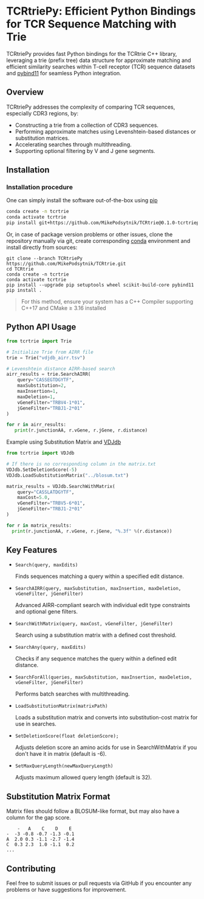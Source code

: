 # TCRtriePy: Efficient Python Bindings for TCR Sequence Matching with Trie

TCRtriePy provides fast Python bindings for the TCRtrie C++ library, leveraging a trie (prefix tree) data structure for approximate matching and efficient similarity searches within T-cell receptor (TCR) sequence datasets and [pybind11](https://github.com/pybind/pybind11) for seamless Python integration.
## Overview

TCRtriePy addresses the complexity of comparing TCR sequences, especially CDR3 regions, by:

* Constructing a trie from a collection of CDR3 sequences.
* Performing approximate matches using Levenshtein-based distances or substitution matrices.
* Accelerating searches through multithreading.
* Supporting optional filtering by V and J gene segments.

## Installation

### Installation procedure
One can simply install the software out-of-the-box using [pip](https://pypi.org/project/pip/)

```bash
conda create -n tcrtrie
conda activate tcrtrie
pip install git+https://github.com/MikePodsytnik/TCRtrie@0.1.0-tcrtriepy
```

Or, in case of package version problems or other issues, clone the repository manually via git, create
corresponding [conda](https://docs.conda.io/en/latest/) environment and install directly from sources:

```{bash}
git clone --branch TCRtriePy https://github.com/MikePodsytnik/TCRtrie.git
cd TCRtrie
conda create -n tcrtrie
conda activate tcrtrie
pip install --upgrade pip setuptools wheel scikit-build-core pybind11
pip install .
```

> For this method, ensure your system has a C++ Compiler supporting C++17 and CMake ≥ 3.16 installed


## Python API Usage

```python
from tcrtrie import Trie

# Initialize Trie from AIRR file
trie = Trie("vdjdb_airr.tsv")

# Levenshtein distance AIRR-based search
airr_results = trie.SearchAIRR(
    query="CASSEGTDGYTF",
    maxSubstitution=2,
    maxInsertion=1,
    maxDeletion=1,
    vGeneFilter="TRBV4-1*01",
    jGeneFilter="TRBJ1-2*01"
)

for r in airr_results:
   print(r.junctionAA, r.vGene, r.jGene, r.distance)
```
Example using Substitution Matrix and [VDJdb](https://vdjdb.cdr3.net/)
```python
from tcrtrie import VDJdb

# If there is no corresponding column in the matrix.txt
VDJdb.SetDeletionScore(-5)
VDJdb.LoadSubstitutionMatrix("../blosum.txt")

matrix_results = VDJdb.SearchWithMatrix(
    query="CASSLATDGYTF",
    maxCost=5.0,
    vGeneFilter="TRBV5-6*01",
    jGeneFilter="TRBJ1-2*01"
)

for r in matrix_results:
  print(r.junctionAA, r.vGene, r.jGene, "%.3f" %(r.distance))
```

## Key Features

* `Search(query, maxEdits)`

    Finds sequences matching a query within a specified edit distance.


* `SearchAIRR(query, maxSubstitution, maxInsertion, maxDeletion, vGeneFilter, jGeneFilter)`

    Advanced AIRR-compliant search with individual edit type constraints and optional gene filters.


* `SearchWithMatrix(query, maxCost, vGeneFilter, jGeneFilter)`

    Search using a substitution matrix with a defined cost threshold.


* `SearchAny(query, maxEdits)`

    Checks if any sequence matches the query within a defined edit distance.


* `SearchForAll(queries, maxSubstitution, maxInsertion, maxDeletion, vGeneFilter, jGeneFilter)`

    Performs batch searches with multithreading.


* `LoadSubstitutionMatrix(matrixPath)`

    Loads a substitution matrix and converts into substitution-cost matrix for use in searches.


* `SetDeletionScore(float deletionScore);`

    Adjusts deletion score an amino acids for use in SearchWithMatrix if you don't have it in matrix (default is -6).


* `SetMaxQueryLength(newMaxQueryLength)`

    Adjusts maximum allowed query length (default is 32).

## Substitution Matrix Format

Matrix files should follow a BLOSUM-like format, but may also have a column for the gap score.

```
    -   A    C    D    E
-  -3 -0.8 -0.7 -1.3 -0.1
A  2.0 0.3 -1.1 -2.7 -1.4
C  0.3 2.3  1.0 -1.1  0.2
...
```

## Contributing

Feel free to submit issues or pull requests via GitHub if you encounter any problems or have suggestions for improvement.
